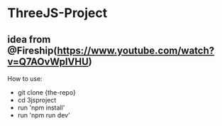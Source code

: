 # ThreeJS-Project 

## idea from @Fireship(https://www.youtube.com/watch?v=Q7AOvWpIVHU)

How to use:
- git clone {the-repo}
- cd 3jsproject
- run 'npm install'
- run 'npm run dev'